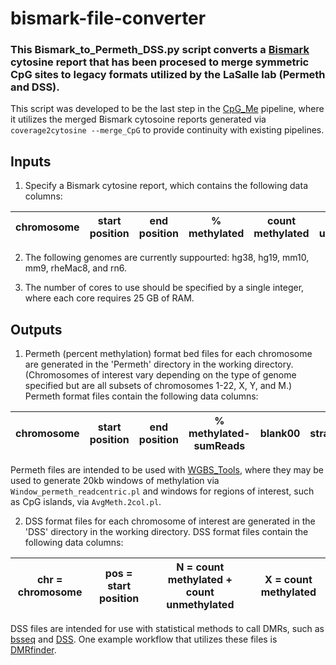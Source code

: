 # bismark-file-converter
### This Bismark_to_Permeth_DSS.py script converts a [Bismark](https://github.com/FelixKrueger/Bismark) cytosine report that has been procesed to merge symmetric CpG sites to legacy formats utilized by the LaSalle lab (Permeth and DSS).

This script was developed to be the last step in the [CpG_Me](https://github.com/ben-laufer/CpG_Me) pipeline, where it utilizes the merged Bismark cytosoine reports generated via `coverage2cytosine --merge_CpG` to provide continuity with existing pipelines. 

## Inputs 

1. Specify a Bismark cytosine report, which contains the following data columns:

| chromosome | start position | end position  | % methylated  | count methylated | count unmethylated |
| ---------- | -------------- | ------------- | ------------- | ---------------- | ------------------ |

2. The following genomes are currently suppourted: hg38, hg19, mm10, mm9, rheMac8, and rn6.

3. The number of cores to use should be specified by a single integer, where each core requires 25 GB of RAM. 

## Outputs

1. Permeth (percent methylation) format bed files for each chromosome are generated in the 'Permeth' directory in the working directory. 
(Chromosomes of interest vary depending on the type of genome specified but are all subsets of chromosomes 1-22, X, Y, and M.)
Permeth format files contain the following data columns:

| chromosome | start position | end position | % methylated-sumReads | blank00  | strand | blank01 | blank02 | color | 
| ---------- | -------------- | ------------ | --------------------- | ---------| ------ | ------- | ------- | ----- |

Permeth files are intended to be used with [WGBS_Tools](https://github.com/kwdunaway/WGBS_Tools/tree/perl_code), where they may be used to generate 20kb windows of methylation via `Window_permeth_readcentric.pl` and windows for regions of interest, such as CpG islands, via `AvgMeth.2col.pl`.

2. DSS format files for each chromosome of interest are generated in the 'DSS' directory in the working directory.
DSS format files contain the following data columns:

| chr = chromosome | pos = start position | N = count methylated + count unmethylated  | X = count methylated  |
| ---------------- | -------------------- | ------------------------------------------ | --------------------- |

DSS files are intended for use with statistical methods to call DMRs, such as [bsseq](https://bioconductor.org/packages/release/bioc/html/bsseq.html) and [DSS](https://bioconductor.org/packages/release/bioc/html/DSS.html). One example workflow that utilizes these files is [DMRfinder](https://github.com/cemordaunt/DMRfinder). 
